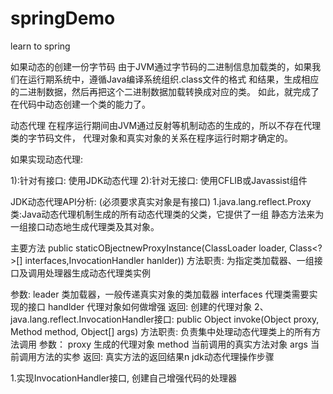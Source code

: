 # springDemo
learn to spring 


如果动态的创建一份字节码
由于JVM通过字节码的二进制信息加载类的，如果我们在运行期系统中，遵循Java编译系统组织.class文件的格式
和结果，生成相应的二进制数据，然后再把这个二进制数据加载转换成对应的类。
如此，就完成了在代码中动态创建一个类的能力了。


动态代理
在程序运行期间由JVM通过反射等机制动态的生成的，所以不存在代理类的字节码文件，
代理对象和真实对象的关系在程序运行时期才确定的。

如果实现动态代理:

1):针对有接口: 使用JDK动态代理
2):针对无接口: 使用CFLIB或Javassist组件

JDK动态代理API分析: (必须要求真实对象是有接口)
1.java.lang.reflect.Proxy 类:Java动态代理机制生成的所有动态代理类的父类，它提供了一组
静态方法来为一组接口动态地生成代理类及其对象。

主要方法 public staticOBjectnewProxyInstance(ClassLoader loader, Class<?>[] interfaces,InvocationHandler hanlder))
方法职责: 为指定类加载器、一组接口及调用处理器生成动态代理类实例

参数:
leader 类加载器，一般传递真实对象的类加载器
interfaces 代理类需要实现的接口
handlder 代理对象如何做增强
返回: 创建的代理对象
2、java.lang.reflect.InvocationHandler接口: public Object invoke(Object proxy, Method method,
Object[] args)
方法职责: 负责集中处理动态代理类上的所有方法调用
参数：
proxy 生成的代理对象
method 当前调用的真实方法对象
args 当前调用方法的实参
返回: 真实方法的返回结果n
jdk动态代理操作步骤

1.实现InvocationHandler接口, 创建自己增强代码的处理器
